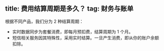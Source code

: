 title: 费用结算周期是多久？
tag: 财务与账单
---
根据不同产品，我们分为 2 种结算周期：

- 实时数据同步为套餐消费，即每月预扣费，结算周期为 1 个月。
- 短信相关服务因其特殊性，采用实时结算。一旦产生消费，即从你的账户余额扣除。





